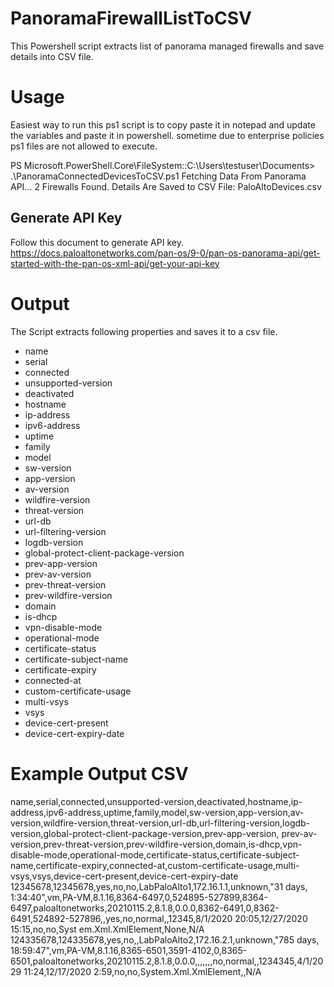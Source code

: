# PanoramaFirewallListToCSV
This Powershell script extracts list of panorama managed firewalls and save details into CSV file.

# Usage
Easiest way to run this ps1 script is to copy paste it in notepad and update the variables and paste it in powershell. sometime due to enterprise policies ps1 files are not allowed to execute.

PS Microsoft.PowerShell.Core\FileSystem::C:\Users\testuser\Documents> .\PanoramaConnectedDevicesToCSV.ps1
Fetching Data From Panorama API...
2 Firewalls Found. Details Are Saved to CSV File: PaloAltoDevices.csv



## Generate API Key
Follow this document to generate API key.
https://docs.paloaltonetworks.com/pan-os/9-0/pan-os-panorama-api/get-started-with-the-pan-os-xml-api/get-your-api-key

# Output
The Script extracts following properties and saves it to a csv file.
* name
* serial
* connected
* unsupported-version
* deactivated
* hostname
* ip-address
* ipv6-address
* uptime
* family
* model
* sw-version
* app-version
* av-version
* wildfire-version
* threat-version
* url-db
* url-filtering-version
* logdb-version
* global-protect-client-package-version
* prev-app-version
* prev-av-version
* prev-threat-version
* prev-wildfire-version
* domain
* is-dhcp
* vpn-disable-mode
* operational-mode
* certificate-status
* certificate-subject-name
* certificate-expiry
* connected-at
* custom-certificate-usage
* multi-vsys
* vsys
* device-cert-present
* device-cert-expiry-date

# Example Output CSV
name,serial,connected,unsupported-version,deactivated,hostname,ip-address,ipv6-address,uptime,family,model,sw-version,app-version,av-version,wildfire-version,threat-version,url-db,url-filtering-version,logdb-version,global-protect-client-package-version,prev-app-version,
prev-av-version,prev-threat-version,prev-wildfire-version,domain,is-dhcp,vpn-disable-mode,operational-mode,certificate-status,certificate-subject-name,certificate-expiry,connected-at,custom-certificate-usage,multi-vsys,vsys,device-cert-present,device-cert-expiry-date
12345678,12345678,yes,no,no,LabPaloAlto1,172.16.1.1,unknown,"31 days, 1:34:40",vm,PA-VM,8.1.16,8364-6497,0,524895-527899,8364-6497,paloaltonetworks,20210115.2,8.1.8,0.0.0,8362-6491,0,8362-6491,524892-527896,,yes,no,normal,,12345,8/1/2020 20:05,12/27/2020 15:15,no,no,Syst
em.Xml.XmlElement,None,N/A
124335678,124335678,yes,no,,LabPaloAlto2,172.16.2.1,unknown,"785 days, 18:59:47",vm,PA-VM,8.1.16,8365-6501,3591-4102,0,8365-6501,paloaltonetworks,20210115.2,8.1.8,0.0.0,,,,,,,no,normal,,1234345,4/1/2029 11:24,12/17/2020 2:59,no,no,System.Xml.XmlElement,,N/A
